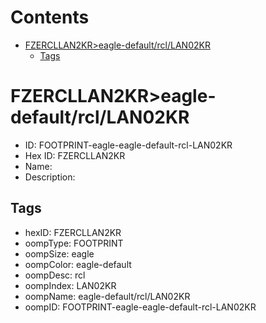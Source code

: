 



Contents
========

* [FZERCLLAN2KR>eagle-default/rcl/LAN02KR](#fzercllan2kreagle-defaultrcllan02kr)
	* [Tags](#tags)

# FZERCLLAN2KR>eagle-default/rcl/LAN02KR

- ID: FOOTPRINT-eagle-eagle-default-rcl-LAN02KR
- Hex ID: FZERCLLAN2KR
- Name: 
- Description: 

## Tags

- hexID: FZERCLLAN2KR
- oompType: FOOTPRINT
- oompSize: eagle
- oompColor: eagle-default
- oompDesc: rcl
- oompIndex: LAN02KR
- oompName: eagle-default/rcl/LAN02KR
- oompID: FOOTPRINT-eagle-eagle-default-rcl-LAN02KR
